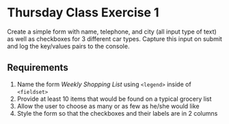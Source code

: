 # Thursday Class Exercise 1
Create a simple form with name, telephone, and city (all input type of text) as well as checkboxes for 3 different car types. Capture this input on submit and log the key/values pairs to the console.

## Requirements
1. Name the form _Weekly Shopping List_ using `<legend>` inside of `<fieldset>`
2. Provide at least 10 items that would be found on a typical grocery list
3. Allow the user to choose as many or as few as he/she would like
4. Style the form so that the checkboxes and their labels are in 2 columns
